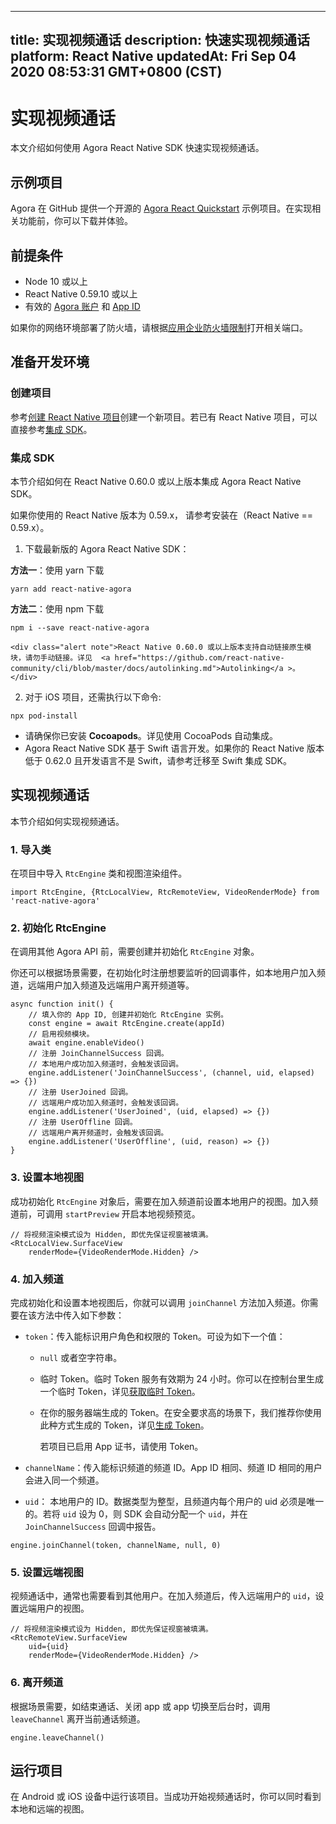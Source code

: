 
---
title: 实现视频通话
description: 快速实现视频通话
platform: React Native
updatedAt: Fri Sep 04 2020 08:53:31 GMT+0800 (CST)
---
# 实现视频通话
本文介绍如何使用 Agora React Native SDK 快速实现视频通话。

## 示例项目

Agora 在 GitHub 提供一个开源的 [Agora React Quickstart](https://github.com/AgoraIO-Community/Agora-RN-Quickstart) 示例项目。在实现相关功能前，你可以下载并体验。

## 前提条件

- Node 10 或以上
- React Native 0.59.10 或以上
- 有效的 [Agora 账户](https://docs.agora.io/cn/Agora%20Platform/sign_in_and_sign_up) 和 [App ID](https://docs.agora.io/cn/Agora%20Platform/token?platform=All%20Platforms#%E8%8E%B7%E5%8F%96-app-id)

<div class="alert note">如果你的网络环境部署了防火墙，请根据<a href="https://docs.agora.io/cn/Agora%20Platform/firewall?platform=All%20Platforms">应用企业防火墙限制</a>打开相关端口。</div>


## 准备开发环境

### 创建项目

参考[创建 React Native 项目](https://reactnative.dev/docs/environment-setup)创建一个新项目。若已有 React Native 项目，可以直接参考<a href="#integration">集成 SDK</a>。

### 集成 SDK<a name="integration"></a>

本节介绍如何在 React Native 0.60.0 或以上版本集成 Agora React Native SDK。

<div class="alert note">如果你使用的 React Native 版本为 0.59.x， 请参考<a href="https://github.com/AgoraIO-Community/react-native-agora/blob/master/README.zh.md#安装在-react-native--059x">安装在（React Native == 0.59.x）</a >。</div>

1. 下载最新版的 Agora React Native SDK：

 **方法一**：使用 yarn 下载
```
yarn add react-native-agora
```

 **方法二**：使用 npm 下载
```
npm i --save react-native-agora
```

	<div class="alert note">React Native 0.60.0 或以上版本支持自动链接原生模块，请勿手动链接。详见  <a href="https://github.com/react-native-community/cli/blob/master/docs/autolinking.md">Autolinking</a >。</div>  

2. 对于 iOS 项目，还需执行以下命令:
```
npx pod-install
```

   <div class="alert note"><ul><li>请确保你已安装 <b>Cocoapods</b>。详见<a href="https://docs.agora.io/cn/Video/start_call_ios?platform=iOS#集成-sdk">使用 CocoaPods 自动集成</a >。</li><li>Agora React Native SDK 基于 Swift 语言开发。如果你的 React Native 版本低于 0.62.0 且开发语言不是 Swift，请参考<a href="https://github.com/AgoraIO-Community/react-native-agora/blob/master/docs/v3/installation.ios.md#step-1-migrating-to-swift">迁移至 Swift </a >集成 SDK。</li></ul></div>

   

## 实现视频通话

本节介绍如何实现视频通话。

### 1. 导入类

在项目中导入 `RtcEngine` 类和视图渲染组件。

```
import RtcEngine, {RtcLocalView, RtcRemoteView, VideoRenderMode} from 'react-native-agora'
```

### 2. 初始化 RtcEngine

在调用其他 Agora API 前，需要创建并初始化 `RtcEngine` 对象。

你还可以根据场景需要，在初始化时注册想要监听的回调事件，如本地用户加入频道，远端用户加入频道及远端用户离开频道等。

```
async function init() {
    // 填入你的 App ID, 创建并初始化 RtcEngine 实例。
    const engine = await RtcEngine.create(appId)
    // 启用视频模块。
    await engine.enableVideo()
    // 注册 JoinChannelSuccess 回调。
	// 本地用户成功加入频道时，会触发该回调。
    engine.addListener('JoinChannelSuccess', (channel, uid, elapsed) => {})
    // 注册 UserJoined 回调。
	// 远端用户成功加入频道时，会触发该回调。
    engine.addListener('UserJoined', (uid, elapsed) => {})
    // 注册 UserOffline 回调。
	// 远端用户离开频道时，会触发该回调。
    engine.addListener('UserOffline', (uid, reason) => {})
}
```

### 3. 设置本地视图

成功初始化 `RtcEngine` 对象后，需要在加入频道前设置本地用户的视图。加入频道前，可调用 `startPreview` 开启本地视频预览。

```
// 将视频渲染模式设为 Hidden, 即优先保证视窗被填满。
<RtcLocalView.SurfaceView
    renderMode={VideoRenderMode.Hidden} />
```

### 4. 加入频道

完成初始化和设置本地视图后，你就可以调用 `joinChannel` 方法加入频道。你需要在该方法中传入如下参数：

- `token`：传入能标识用户角色和权限的 Token。可设为如下一个值：

  - `null` 或者空字符串。
  - 临时 Token。临时 Token 服务有效期为 24 小时。你可以在控制台里生成一个临时 Token，详见[获取临时 Token](https://docs.agora.io/cn/Agora%20Platform/token?platform=All%20Platforms#get-a-temporary-token)。
  - 在你的服务器端生成的 Token。在安全要求高的场景下，我们推荐你使用此种方式生成的 Token，详见[生成 Token](https://docs.agora.io/cn/Video/token_server_cpp)。
  
	 <div class="alert note">若项目已启用 App 证书，请使用 Token。</div>

- `channelName`：传入能标识频道的频道 ID。App ID 相同、频道 ID 相同的用户会进入同一个频道。

- `uid`： 本地用户的 ID。数据类型为整型，且频道内每个用户的 uid 必须是唯一的。若将 `uid` 设为 0，则 SDK 会自动分配一个 `uid`，并在 `JoinChannelSuccess` 回调中报告。

```
engine.joinChannel(token, channelName, null, 0)
```

### 5. 设置远端视图

视频通话中，通常也需要看到其他用户。在加入频道后，传入远端用户的 `uid`，设置远端用户的视图。

```
// 将视频渲染模式设为 Hidden, 即优先保证视窗被填满。
<RtcRemoteView.SurfaceView
    uid={uid}
    renderMode={VideoRenderMode.Hidden} />
```

### 6. 离开频道

根据场景需要，如结束通话、关闭 app 或 app 切换至后台时，调用 `leaveChannel` 离开当前通话频道。

```
engine.leaveChannel()
```

## 运行项目

在 Android 或 iOS 设备中运行该项目。当成功开始视频通话时，你可以同时看到本地和远端的视图。
